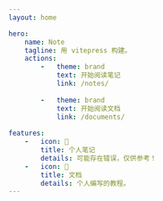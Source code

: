 ```yaml
---
layout: home

hero:
    name: Note
    tagline: 用 vitepress 构建。
    actions:
        -   theme: brand
            text: 开始阅读笔记
            link: /notes/
            
        -   theme: brand
            text: 开始阅读文档
            link: /documents/
            
features:
    -   icon: 🧩
        title: 个人笔记
        details: 可能存在错误，仅供参考！
    -   icon: 🎉
        title: 文档
        details: 个人编写的教程。
---
```

